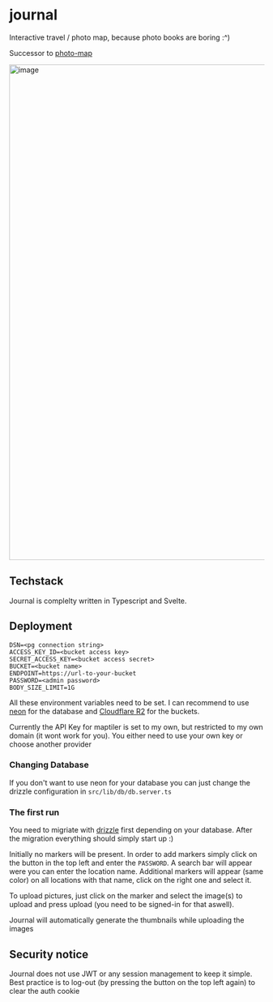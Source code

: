 # journal
Interactive travel / photo map, because photo books are boring :^)

Successor to [photo-map](https://github.com/ax4w/photo-map)

<img width="1436" height="978" alt="image" src="https://github.com/user-attachments/assets/c1678d3f-31a0-411b-8b42-fb6eab0c96a0" />



## Techstack
Journal is complelty written in Typescript and Svelte.

## Deployment
```
DSN=<pg connection string>
ACCESS_KEY_ID=<bucket access key>
SECRET_ACCESS_KEY=<bucket access secret>
BUCKET=<bucket name>
ENDPOINT=https://url-to-your-bucket
PASSWORD=<admin password>
BODY_SIZE_LIMIT=1G
```
All these environment variables need to be set. I can recommend to use [neon](https://neon.tech) for the database and [Cloudflare R2](https://www.cloudflare.com/de-de/developer-platform/products/r2/) for the buckets. 

Currently the API Key for maptiler is set to my own, but restricted to my own domain (it wont work for you). You either need to use your own key or choose another provider

### Changing Database
If you don't want to use neon for your database you can just change the drizzle configuration in `src/lib/db/db.server.ts` 

### The first run
You need to migriate with [drizzle](https://orm.drizzle.team/) first depending on your database. After the migration everything should simply start up :)

Initially no markers will be present. In order to add markers simply click on the button in the top left and enter the `PASSWORD`. A search bar will appear were you can enter the location name. 
Additional markers will appear (same color) on all locations with that name, click on the right one and select it. 

To upload pictures, just click on the marker and select the image(s) to upload and press upload (you need to be signed-in for that aswell). 

Journal will automatically generate the thumbnails while uploading the images

## Security notice
Journal does not use JWT or any session management to keep it simple. Best practice is to log-out (by pressing the button on the top left again) to clear the auth cookie
